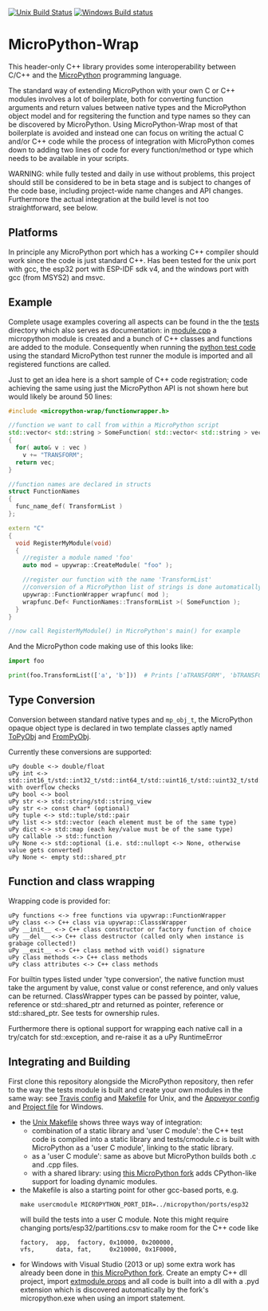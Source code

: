 [![Unix Build Status](https://travis-ci.org/stinos/micropython-wrap.svg?branch=master)](https://travis-ci.org/stinos/micropython-wrap)
[![Windows Build status](https://ci.appveyor.com/api/projects/status/3a7gmffr0mpfv9va?svg=true)](https://ci.appveyor.com/project/stinos/micropython-wrap)

MicroPython-Wrap
================

This header-only C++ library provides some interoperability between C/C++ and the [MicroPython](https://github.com/micropython/micropython) programming language.

The standard way of extending MicroPython with your own C or C++ modules involves a lot of boilerplate,
both for converting function arguments and return values between native types and the MicroPython object model and for
regsitering the function and type names so they can be discovered by MicroPython.
Using MicroPython-Wrap most of that boilerplate is avoided and instead one can focus on writing the actual C and/or C++ code
while the process of integration with MicroPython comes down to adding two lines of code for every function/method or type which needs to be
available in your scripts.

WARNING: while fully tested and daily in use without problems, this project should still be considered to be in beta stage and is subject to changes of the
code base, including project-wide name changes and API changes.
Furthermore the actual integration at the build level is not too straightforward, see below.

Platforms
---------
In principle any MicroPython port which has a working C++ compiler should work since the code is just standard C++.
Has been tested for the unix port with gcc, the esp32 port with ESP-IDF sdk v4, and the windows port with gcc (from MSYS2) and msvc.

Example
-------
Complete usage examples covering all aspects can be found in the the [tests](tests) directory which also serves as documentation:
 in [module.cpp](tests/module.cpp) a micropython module is created and a bunch of C++ classes and functions are added to the module.
Consequently when running the [python test code](tests/py) using the standard MicroPython test runner the module is imported and all registered functions are called.

Just to get an idea here is a short sample of C++ code registration; code achieving the same using just the MicroPython API is not shown here but would likely be around 50 lines:

```c++
#include <micropython-wrap/functionwrapper.h>

//function we want to call from within a MicroPython script
std::vector< std::string > SomeFunction( std::vector< std::string > vec )
{
  for( auto& v : vec )
    v += "TRANSFORM";
  return vec;
}

//function names are declared in structs
struct FunctionNames
{
  func_name_def( TransformList )
};

extern "C"
{
  void RegisterMyModule(void)
  {
    //register a module named 'foo'
    auto mod = upywrap::CreateModule( "foo" );

    //register our function with the name 'TransformList'
    //conversion of a MicroPython list of strings is done automatically
    upywrap::FunctionWrapper wrapfunc( mod );
    wrapfunc.Def< FunctionNames::TransformList >( SomeFunction );
  }
}

//now call RegisterMyModule() in MicroPython's main() for example
```

And the MicroPython code making use of this looks like:

```python
import foo

print(foo.TransformList(['a', 'b']))  # Prints ['aTRANSFORM', 'bTRANSFORM']
```

Type Conversion
---------------
Conversion between standard native types and `mp_obj_t`, the MicroPython opaque object type
is declared in two template classes aptly named [ToPyObj](detail/topyobj.h) and [FromPyObj](detail/frompyobj.h).

Currently these conversions are supported:

    uPy double <-> double/float
    uPy int <-> std::int16_t/std::int32_t/std::int64_t/std::uint16_t/std::uint32_t/std::uint64_t with overflow checks
    uPy bool <-> bool
    uPy str <-> std::string/std::string_view
    uPy str <-> const char* (optional)
    uPy tuple <-> std::tuple/std::pair
    uPy list <-> std::vector (each element must be of the same type)
    uPy dict <-> std::map (each key/value must be of the same type)
    uPy callable -> std::function
    uPy None <-> std::optional (i.e. std::nullopt <-> None, otherwise value gets converted)
    uPy None <- empty std::shared_ptr

Function and class wrapping
---------------------------
Wrapping code is provided for:

    uPy functions <-> free functions via upywrap::FunctionWrapper
    uPy class <-> C++ class via upywrap::ClasssWrapper
    uPy __init__ <-> C++ class constructor or factory function of choice
    uPy __del__ <-> C++ class destructor (called only when instance is grabage collected!)
    uPy __exit__ <-> C++ class method with void() signature
    uPy class methods <-> C++ class methods
    uPy class attributes <-> C++ class methods

For builtin types listed under 'type conversion', the native function must take the argument by value, const value or const reference,
and only values can be returned.
ClassWrapper types can be passed by pointer, value, reference or std::shared_ptr and returned as pointer,
reference or std::shared_ptr. See tests for ownership rules.

Furthermore there is optional support for wrapping each native call in a try/catch for std::exception,
and re-raise it as a uPy RuntimeError

Integrating and Building
------------------------
First clone this repository alongside the MicroPython repository, then refer to the way the tests module
is built and create your own modules in the same way: see [Travis config](.travis.yml) and [Makefile](Makefile) for Unix,
and the [Appveyor config](.appveyor.yml) and [Project file](micropython-wrap.vcxproj) for Windows.

- the [Unix Makefile](Makefile) shows three ways way of integration:
    - combination of a static library and 'user C module': the C++ test code is compiled into a static library
      and tests/cmodule.c is built with MicroPython as a 'user C module', linking to the static library.
    - as a 'user C module': same as above but MicroPython builds both .c and .cpp files.
    - with a shared library: using [this MicroPython fork](https://github.com/stinos/micropython/tree/windows-pyd) adds CPython-like
      support for loading dynamic modules.
- the Makefile is also a starting point for other gcc-based ports, e.g.
  ```
  make usercmodule MICROPYTHON_PORT_DIR=../micropython/ports/esp32
  ```
  will build the tests into a user C module. Note this might require changing ports/esp32/partitions.csv to make room for the C++ code like
  ```
  factory,  app,  factory, 0x10000, 0x200000,
  vfs,      data, fat,     0x210000, 0x1F0000,
  ```
- for Windows with Visual Studio (2013 or up) some extra work has already been done in [this MicroPython fork](https://github.com/stinos/micropython/tree/windows-pyd).
  Create an empty C++ dll project, import [extmodule.props](https://github.com/stinos/micropython/blob/windows-pyd/windows/msvc/extmodule.props)
  and all code is built into a dll with a .pyd extension which is discovered automatically by the fork's micropython.exe when using
  an import statement.
